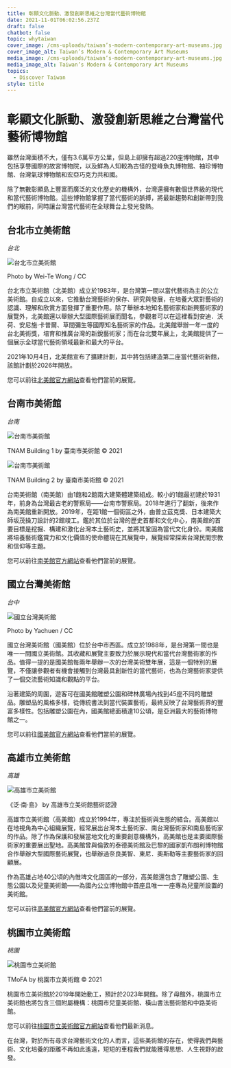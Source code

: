 ```yaml
---
title: 彰顯文化脈動、激發創新思維之台灣當代藝術博物館
date: 2021-11-01T06:02:56.237Z
draft: false
chatbot: false
topic: whytaiwan
cover_image: /cms-uploads/taiwan’s-modern-contemporary-art-museums.jpg
cover_image_alt: Taiwan’s Modern & Contemporary Art Museums
media_image: /cms-uploads/taiwan’s-modern-contemporary-art-museums.jpg
media_image_alt: Taiwan’s Modern & Contemporary Art Museums
topics:
  - Discover Taiwan
style: title
---
```

# 彰顯文化脈動、激發創新思維之台灣當代藝術博物館

雖然台灣面積不大，僅有3.6萬平方公里，但島上卻擁有超過220座博物館，其中包括享譽國際的故宮博物院，以及鮮為人知較為古怪的登峰魚丸博物館、袖珍博物館、台灣氣球博物館和宏亞巧克力共和國。

除了無數彰顯島上豐富而廣泛的文化歷史的機構外，台灣還擁有數個世界級的現代和當代藝術博物館。這些博物館掌握了當代藝術的脈搏，將最新趨勢和創新帶到我們的眼前，同時讓台灣當代藝術在全球舞台上發光發熱。

## 台北市立美術館

*台北*

![台北市立美術館](/cms-uploads/taipei-fine-arts-museum.jpg)

Photo by Wei-Te Wong / CC

台北市立美術館（北美館）成立於1983年，是台灣第一間以當代藝術為主的公立美術館。自成立以來，它推動台灣藝術的保存、研究與發展，在培養大眾對藝術的認識、理解和欣賞方面發揮了重要作用。除了舉辦本地知名藝術家和新興藝術家的展覽外，北美館還以舉辦大型國際藝術展而聞名，參觀者可以在這裡看到安迪．沃荷、安尼施‧卡普爾、草間彌生等國際知名藝術家的作品。北美館舉辦一年一度的台北美術獎，培育和推廣台灣的新銳藝術家；而在台北雙年展上，北美館提供了一個展示全球當代藝術領域最新和最大的平台。

2021年10月4日，北美館宣布了擴建計劃，其中將包括建造第二座當代藝術新館，該館計劃於2026年開放。

您可以前往[北美館官方網站](https://www.tfam.museum/Exhibition/Exhibition.aspx?ddlLang=zh-tw "至台北市立美術館網站")查看他們當前的展覽。

## 台南市美術館

*台南*

![台南市美術館](/cms-uploads/tainan-art-museum.jpg)

TNAM Building 1 by 臺南市美術館 © 2021

![台南市美術館](/cms-uploads/1tainan-art-museum.jpg)

TNAM Building 2 by 臺南市美術館 © 2021

台南美術館（南美館）由1館和2館兩大建築體建築組成。較小的1館最初建於1931年，前身為台灣最古老的警察局——台南市警察局。2018年進行了翻新，後來作為南美館重新開放。2019年，在距1館一個街區之外，由普立茲克獎、日本建築大師坂茂操刀設計的2館竣工。鑑於其位於台灣的歷史首都和文化中心，南美館的首要目標是挖掘、構建和激化台灣本土藝術史，並將其鞏固為當代文化身份。南美館將培養藝術鑑賞力和文化價值的使命體現在其展覽中，展覽經常探索台灣民間宗教和信仰等主題。

您可以前往[南美館官方網站](https://www.tnam.museum/exhibition/current "至台南美術館網站")查看他們當前的展覽。

## 國立台灣美術館

*台中*

![國立台灣美術館](/cms-uploads/national-taiwan-museum-of-fine-arts.jpg)

Photo by Yachuen / CC

國立台灣美術館（國美館）位於台中市西區。成立於1988年，是台灣第一間也是唯一一間國立美術館。其收藏和展覽主要致力於展示現代和當代台灣藝術家的作品。值得一提的是國美館每兩年舉辦一次的台灣美術雙年展，這是一個特別的展覽，不僅讓參觀者有機會接觸到台灣最具創新性的當代藝術，也為台灣藝術家提供了一個交流藝術知識和觀點的平台。

沿著建築的周圍，遊客可在國美館雕塑公園和碑林廣場內找到45座不同的雕塑品。雕塑品的風格多樣，從傳統書法到當代裝置藝術，最終反映了台灣藝術界的豐富多樣性。包括雕塑公園在內，國美館總面積達10公頃，是亞洲最大的藝術博物館之一。

您可以前往[國美館官方網站](https://www.ntmofa.gov.tw/ "至國立台灣美術館網站")查看他們當前的展覽。

## 高雄市立美術館

*高雄*

![高雄市立美術館](/cms-uploads/kaohsiung-museum-of-fine-arts.jpg)

《泛‧南‧島》 by 高雄市立美術館藝術認證

高雄市立美術館（高美館）成立於1994年，專注於藝術與生態的結合。高美館以在地視角為中心組織展覽，經常展出台灣本土藝術家、南台灣藝術家和南島藝術家的作品。除了作為保護和發展當地文化的重要創意機構外，高美館也是主要國際藝術家的重要展出聖地。高美館曾與倫敦的泰德美術館及巴黎的國家凱布朗利博物館合作舉辦大型國際藝術展覽，也舉辦過奈良美智、東尼．奧斯勒等主要藝術家的回顧展。

作為高雄占地40公頃的內惟埤文化園區的一部分，高美館還包含了雕塑公園、生態公園以及兒童美術館——為國內公立博物館中首座且唯一一座專為兒童所設置的美術館。

您可以前往[高美館官方網站](https://www.kmfa.gov.tw/ "至高雄市立美術館網站")查看他們當前的展覽。

## 桃園市立美術館

*桃園*

![桃園市立美術館](/cms-uploads/taoyuan-museum-of-fine-arts.jpg)

TMoFA by 桃園市立美術館 © 2021

桃園市立美術館於2019年開始動工，預計於2023年開館。除了母館外，桃園市立美術館也將包含三個附屬機構：桃園市兒童美術館、橫山書法藝術館和中路美術館。

您可以前往[桃園市立美術館官方網站](https://tmofa.tycg.gov.tw/ch/exhibitions/current-exhibitions "至桃園市立美術館網站")查看他們最新消息。

在台灣，對於所有尋求台灣藝術文化的人而言，這些美術館的存在，使得我們與藝術、文化培養的距離不再如此遙遠，短短的車程我們就能獲得思想、人生視野的啟發。